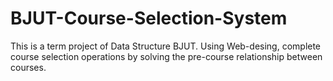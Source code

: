 # BJUT-Course-Selection-System
This is a term project of Data Structure BJUT. Using Web-desing, complete course selection operations by solving the pre-course relationship between courses.
